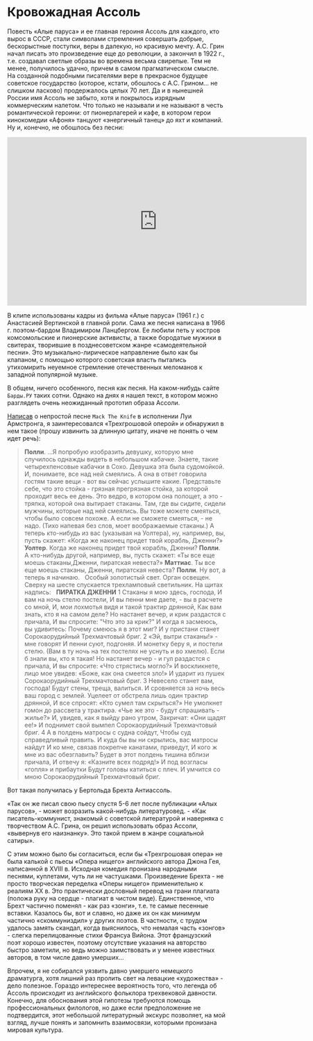 # Кровожадная Ассоль

Повесть «Алые паруса» и ее главная героиня Ассоль для каждого, кто вырос в СССР, стали символами стремления совершать добрые, бескорыстные поступки, веры в далекую, но красивую мечту. А.С. Грин начал писать это произведение еще до революции, а закончил в 1922 г., т.е. создавал светлые образы во времена весьма свирепые. Тем не менее, получилось удачно, причем в самом прагматическом смысле. На созданной подобными писателями вере в прекрасное будущее советское государство (которое, кстати, обошлось с А.С. Грином… не слишком ласково) продержалось целых 70 лет. Да и в нынешней России имя Ассоль не забыто, хотя и покрылось изрядным коммерческим налетом. Что только не называли и не называют в честь романтической героини: от пионерлагерей и кафе, в котором герои кинокомедии «Афоня» танцуют «энергичный танец» до яхт и компаний. Ну и, конечно, не обошлось без песни:

<iframe width="690" height="388" src="https://www.youtube.com/embed/bqjQM8AiKik" title="Алые паруса" frameborder="0" allow="accelerometer; autoplay; clipboard-write; encrypted-media; gyroscope; picture-in-picture; web-share" allowfullscreen></iframe>

В клипе использованы кадры из фильма «Алые паруса» (1961 г.) с Анастасией Вертинской в главной роли.  Сама же песня написана в 1966 г. поэтом-бардом Владимиром Ланцбергом. Ее любили петь у костров комсомольские и пионерские активисты, а также бородатые мужики в свитерах, творившие в позднесоветском жанре «самодеятельной песни». Это музыкально-лирическое направление было как бы клапаном, с помощью которого советская власть пытались утихомирить неуемное стремление отечественных меломанов к западной популярной музыке. 

В общем, ничего особенного, песня как песня. На каком-нибудь сайте `Барды.РУ` таких сотни. Однако на днях я нашел текст, в котором можно разглядеть очень неожиданный прототип образа Ассоли. 

[Написав](/articles/mack-the-knife) о непростой песне `Mack The Knife` в исполнении Луи Армстронга, я заинтересовался «Трехгрошовой оперой» и обнаружил в нем такое (прошу извинить за длинную цитату, иначе не понять о чем идет речь):

> **Полли**. …Я попробую изобразить девушку, которую мне случилось однажды 
> видеть в небольшом кабачке. Знаете, такие четырехпенсовые кабачки в Сохо. 
> Девушка эта была судомойкой. И, понимаете, все над ней смеялись. А она в
> ответ говорила гостям такие вещи - вот вы сейчас услышите какие. Представьте 
> себе, что это стойка - грязная прегрязная стойка, за которой проходит весь
> ее день. Это ведро, в котором она полощет, а это - тряпка, которой она 
> вытирает стаканы. Там, где вы сидите, сидели мужчины, которые над ней смеялись. 
> Вы тоже можете смеяться, чтобы было совсем похоже. А если не сможете смеяться, - 
> не надо. (Тихо напевая без слов, моет воображаемые стаканы.) А теперь 
> кто-нибудь из вас (указывая на Уолтера), ну, например, вы, пусть скажет: 
> «Когда же наконец придет твой корабль, Дженни?»
**Уолтер**. Когда же наконец придет твой корабль, Дженни?
**Полли**. А кто-нибудь другой, например, вы, пусть скажет: «Ты все еще моешь стаканы,Дженни, пиратская невеста?»
**Маттиас**. Ты все еще моешь стаканы, Дженни, пиратская невеста?
**Полли**. Ну вот, а теперь я начинаю.
&nbsp;
Особый золотистый свет. Орган освещен. Сверху на шесте спускается
трехламповый светильник. На щитах надпись:
&nbsp;
**ПИРАТКА ДЖЕННИ**
1
Стаканы я мою здесь, господа,
И вам на ночь стелю постели,
И вы пенни мне даете, - вы в расчете со мной,
И, мои лохмотья видя и такой трактир дрянной,
Как вам знать, кто я на самом деле?
Но настанет вечер, и крик раздастся с причала,
И вы спросите: "Что это за крик?"
И когда я засмеюсь, вы удивитесь:
Почему смеюсь я в этот миг?
И у пристани станет
Сорокаорудийный
Трехмачтовый бриг.
2
«Эй, вытри стаканы!» - мне говорят
И пенни суют, подгоняя.
И монетку беру я, и постели стелю.
(Вам в ту ночь на тех постелях не уснуть и во
хмелю).
Если б знали вы, кто я такая!
Но настанет вечер - и гул раздастся с причала,
И вы спросите: «Что стрястись могло?»
И воскликнете, лицо мое увидев:
«Боже, как она смеется зло!»
И ударит из пушек
Сорокаорудийный
Трехмачтовый бриг.
3
Невесело станет вам, господа!
Будут стены, треща, валиться.
И сровняется за ночь весь ваш город с землей.
Уцелеет от обстрела лишь один трактир дрянной,
И все спросят: «Кто сумел там скрыться?»
Не умолкнет гомон до рассвета у трактира.
«Чье же это - будут спрашивать - жилье?»
И, увидев, как я выйду рано утром,
Закричат: «Они щадят ее!»
И поднимет свой вымпел
Сорокаорудийный
Трехмачтовый бриг.
4
А в полдень матросы с судна сойдут,
Чтобы суд справедливый править.
И куда бы вы ни скрылись, вас матросы найдут
И ко мне, связав покрепче канатами, приведут,
И кого ж мне из вас обезглавить?
Будет в этот полдень тишина вблизи причала,
И отвечу я: «Казните всех подряд!»
И под возгласы «гопля» и прибаутки
Будут головы катиться с плеч.
И умчится со мною
Сорокаорудийный
Трехмачтовый бриг.

Вот такая получилась у Бертольда Брехта Антиассоль. 

«Так он же писал свою пьесу спустя 5-6 лет после публикации «Алых парусов», - может возразить какой-нибудь литературовед. - «Как писатель-коммунист, знакомый с советской литературой и наверняка с творчеством А.С. Грина, он решил использовать образ Ассоли, «вывернув его наизнанку». Это такой прием в жанре социальной сатиры». 

С этим можно было бы согласиться, если бы «Трехгрошовая опера» не была калькой с пьесы  «Опера нищего» английского автора Джона Гея, написанной в XVIII в. Исходная комедия  пронизана народными песнями, куплетами, чуть ли не частушками. Произведение Брехта - не просто творческая переделка «Оперы нищего» применительно к реалиям XX в. Это практически дословный перевод на грани плагиата (положа руку на сердце - плагиат в чистом виде). Единственное, что Брехт частично поменял - как раз «зонги», т.е. те самые песенные вставки. Казалось бы, вот и славно, но даже их он как минимум частично «скоммуниздил» у других поэтов. В частности, с трудом удалось замять скандал, когда выяснилось, что немалая часть «зонгов» - слегка перелицованные стихи  Франсуа Вийона. Этот французский поэт хорошо известен, поэтому отсутствие указания на авторство быстро заметили, но ведь можно заимствовать и у менее известных авторов, в том числе давно умерших…

Впрочем, я не собирался уязвить давно умершего немецкого драматурга, хотя лишний раз пролить свет на левацкие «художества» - дело полезное. Гораздо интереснее вероятность того, что легенда об Ассоль происходит из английского фольклора трехвековой давности. Конечно, для обоснования этой гипотезы требуются помощь профессиональных филологов, но даже если предположение не подтвердится, этот небольшой  литературный экскурс позволяет, на мой взгляд, лучше понять и запомнить взаимосвязи, которыми пронизана мировая культура. 

